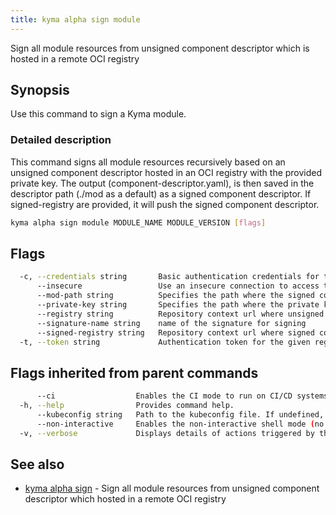 ```yaml
---
title: kyma alpha sign module
---
```


Sign all module resources from unsigned component descriptor which is hosted in a remote OCI registry

## Synopsis

Use this command to sign a Kyma module.

### Detailed description

This command signs all module resources recursively based on an unsigned component descriptor hosted in an OCI registry with the provided private key. The output (component-descriptor.yaml), is then saved in the descriptor path (./mod as a default) as a signed component descriptor. If signed-registry are provided, it will push the signed component descriptor.


```bash
kyma alpha sign module MODULE_NAME MODULE_VERSION [flags]
```

## Flags

```bash
  -c, --credentials string       Basic authentication credentials for the given registry in the format user:password
      --insecure                 Use an insecure connection to access the registry.
      --mod-path string          Specifies the path where the signed component descriptor will be stored (default "./mod")
      --private-key string       Specifies the path where the private key used for signing
      --registry string          Repository context url where unsigned component descriptor located
      --signature-name string    name of the signature for signing
      --signed-registry string   Repository context url where signed component descriptor located
  -t, --token string             Authentication token for the given registry (alternative to basic authentication).
```

## Flags inherited from parent commands

```bash
      --ci                  Enables the CI mode to run on CI/CD systems. It avoids any user interaction (such as no dialog prompts) and ensures that logs are formatted properly in log files (such as no spinners for CLI steps).
  -h, --help                Provides command help.
      --kubeconfig string   Path to the kubeconfig file. If undefined, Kyma CLI uses the KUBECONFIG environment variable, or falls back "/$HOME/.kube/config".
      --non-interactive     Enables the non-interactive shell mode (no colorized output, no spinner)
  -v, --verbose             Displays details of actions triggered by the command.
```

## See also

* [kyma alpha sign](kyma_alpha_sign.md)	 - Sign all module resources from unsigned component descriptor which hosted in a remote OCI registry

